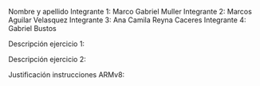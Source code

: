 Nombre y apellido 
Integrante 1: Marco Gabriel Muller
Integrante 2: Marcos Aguilar Velasquez 
Integrante 3: Ana Camila Reyna Caceres
Integrante 4: Gabriel Bustos


Descripción ejercicio 1: 


Descripción ejercicio 2:


Justificación instrucciones ARMv8:
